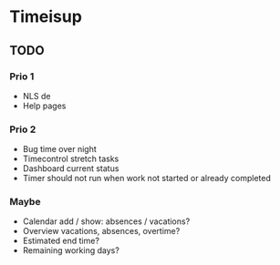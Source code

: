 # Timeisup
## TODO
### Prio 1
* NLS de
* Help pages
### Prio 2
* Bug time over night
* Timecontrol stretch tasks
* Dashboard current status
* Timer should not run when work not started or already completed
### Maybe
* Calendar add / show: absences / vacations?
* Overview vacations, absences, overtime?
* Estimated end time?
* Remaining working days?